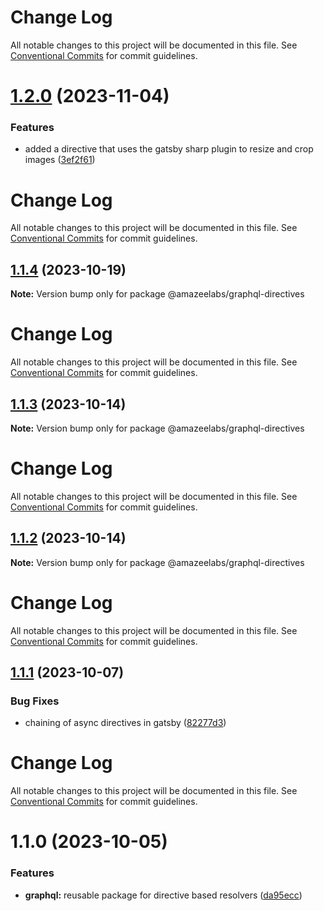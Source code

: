 # Change Log

All notable changes to this project will be documented in this file. See
[Conventional Commits](https://conventionalcommits.org) for commit guidelines.

# [1.2.0](https://github.com/AmazeeLabs/silverback-mono/compare/@amazeelabs/graphql-directives@1.1.4...@amazeelabs/graphql-directives@1.2.0) (2023-11-04)

### Features

- added a directive that uses the gatsby sharp plugin to resize and crop images
  ([3ef2f61](https://github.com/AmazeeLabs/silverback-mono/commit/3ef2f6100557001b1cf8f1ddec23c9b818e3b94c))

# Change Log

All notable changes to this project will be documented in this file. See
[Conventional Commits](https://conventionalcommits.org) for commit guidelines.

## [1.1.4](https://github.com/AmazeeLabs/silverback-mono/compare/@amazeelabs/graphql-directives@1.1.3...@amazeelabs/graphql-directives@1.1.4) (2023-10-19)

**Note:** Version bump only for package @amazeelabs/graphql-directives

# Change Log

All notable changes to this project will be documented in this file. See
[Conventional Commits](https://conventionalcommits.org) for commit guidelines.

## [1.1.3](https://github.com/AmazeeLabs/silverback-mono/compare/@amazeelabs/graphql-directives@1.1.2...@amazeelabs/graphql-directives@1.1.3) (2023-10-14)

**Note:** Version bump only for package @amazeelabs/graphql-directives

# Change Log

All notable changes to this project will be documented in this file. See
[Conventional Commits](https://conventionalcommits.org) for commit guidelines.

## [1.1.2](https://github.com/AmazeeLabs/silverback-mono/compare/@amazeelabs/graphql-directives@1.1.1...@amazeelabs/graphql-directives@1.1.2) (2023-10-14)

**Note:** Version bump only for package @amazeelabs/graphql-directives

# Change Log

All notable changes to this project will be documented in this file. See
[Conventional Commits](https://conventionalcommits.org) for commit guidelines.

## [1.1.1](https://github.com/AmazeeLabs/silverback-mono/compare/@amazeelabs/graphql-directives@1.1.0...@amazeelabs/graphql-directives@1.1.1) (2023-10-07)

### Bug Fixes

- chaining of async directives in gatsby
  ([82277d3](https://github.com/AmazeeLabs/silverback-mono/commit/82277d30e2fff8f355e5257a96449b265520d4b5))

# Change Log

All notable changes to this project will be documented in this file. See
[Conventional Commits](https://conventionalcommits.org) for commit guidelines.

# 1.1.0 (2023-10-05)

### Features

- **graphql:** reusable package for directive based resolvers
  ([da95ecc](https://github.com/AmazeeLabs/silverback-mono/commit/da95ecc93e9407ca618af91f122573c0ab27211b))
